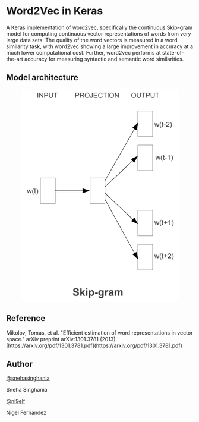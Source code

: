 # Word2Vec in Keras

A Keras implementation of [word2vec](https://arxiv.org/abs/1301.3781), specifically the continuous Skip-gram model for computing continuous vector representations of words from very large data sets. The quality of the word vectors is measured in a word similarity task, with word2vec showing a large improvement in accuracy at a much lower computational cost. Further, word2vec performs at state-of-the-art accuracy for measuring  syntactic and semantic word similarities.

## Model architecture

<p align="center"> 
<img src="Assets/skip_gram_model.png">
</p>

## Reference

Mikolov, Tomas, et al. "Efficient estimation of word representations in vector space." arXiv preprint arXiv:1301.3781 (2013). [https://arxiv.org/pdf/1301.3781.pdf](https://arxiv.org/pdf/1301.3781.pdf)

## Author

[@snehasinghania](https://github.com/snehasinghania)

Sneha Singhania

[@ni9elf](https://github.com/ni9elf)

Nigel Fernandez 
